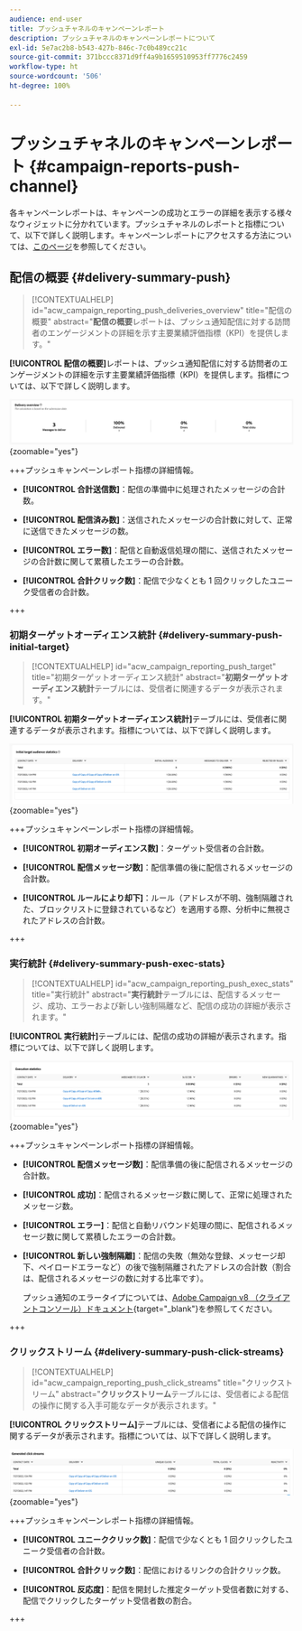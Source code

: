 ```yaml
---
audience: end-user
title: プッシュチャネルのキャンペーンレポート
description: プッシュチャネルのキャンペーンレポートについて
exl-id: 5e7ac2b8-b543-427b-846c-7c0b489cc21c
source-git-commit: 371bccc8371d9ff4a9b1659510953ff7776c2459
workflow-type: ht
source-wordcount: '506'
ht-degree: 100%

---
```


# プッシュチャネルのキャンペーンレポート {#campaign-reports-push-channel}

各キャンペーンレポートは、キャンペーンの成功とエラーの詳細を表示する様々なウィジェットに分かれています。プッシュチャネルのレポートと指標について、以下で詳しく説明します。キャンペーンレポートにアクセスする方法については、[このページ](campaign-reports.md)を参照してください。

## 配信の概要 {#delivery-summary-push}

>[!CONTEXTUALHELP]
>id="acw_campaign_reporting_push_deliveries_overview"
>title="配信の概要"
>abstract="**配信の概要**&#x200B;レポートは、プッシュ通知配信に対する訪問者のエンゲージメントの詳細を示す主要業績評価指標（KPI）を提供します。"

**[!UICONTROL 配信の概要]**&#x200B;レポートは、プッシュ通知配信に対する訪問者のエンゲージメントの詳細を示す主要業績評価指標（KPI）を提供します。指標については、以下で詳しく説明します。

![](assets/campaign-reporting-push-summary.png){zoomable=&quot;yes&quot;}


+++プッシュキャンペーンレポート指標の詳細情報。

* **[!UICONTROL 合計送信数]**：配信の準備中に処理されたメッセージの合計数。

* **[!UICONTROL 配信済み数]**：送信されたメッセージの合計数に対して、正常に送信できたメッセージの数。

* **[!UICONTROL エラー数]**：配信と自動返信処理の間に、送信されたメッセージの合計数に関して累積したエラーの合計数。

* **[!UICONTROL 合計クリック数]**：配信で少なくとも 1 回クリックしたユニーク受信者の合計数。

+++

### 初期ターゲットオーディエンス統計 {#delivery-summary-push-initial-target}


>[!CONTEXTUALHELP]
>id="acw_campaign_reporting_push_target"
>title="初期ターゲットオーディエンス統計"
>abstract="**初期ターゲットオーディエンス統計**&#x200B;テーブルには、受信者に関連するデータが表示されます。"

**[!UICONTROL 初期ターゲットオーディエンス統計]**&#x200B;テーブルには、受信者に関連するデータが表示されます。指標については、以下で詳しく説明します。

![](assets/campaign-reporting-push-target.png){zoomable=&quot;yes&quot;}


+++プッシュキャンペーンレポート指標の詳細情報。

* **[!UICONTROL 初期オーディエンス数]**：ターゲット受信者の合計数。

* **[!UICONTROL 配信メッセージ数]**：配信準備の後に配信されるメッセージの合計数。

* **[!UICONTROL ルールにより却下]**：ルール（アドレスが不明、強制隔離された、ブロックリストに登録されているなど）を適用する際、分析中に無視されたアドレスの合計数。

+++

### 実行統計 {#delivery-summary-push-exec-stats}

>[!CONTEXTUALHELP]
>id="acw_campaign_reporting_push_exec_stats"
>title="実行統計"
>abstract="**実行統計**&#x200B;テーブルには、配信するメッセージ、成功、エラーおよび新しい強制隔離など、配信の成功の詳細が表示されます。"

**[!UICONTROL 実行統計]**&#x200B;テーブルには、配信の成功の詳細が表示されます。指標については、以下で詳しく説明します。

![](assets/campaign-reporting-push-exec.png){zoomable=&quot;yes&quot;}


+++プッシュキャンペーンレポート指標の詳細情報。

* **[!UICONTROL 配信メッセージ数]**：配信準備の後に配信されるメッセージの合計数。

* **[!UICONTROL 成功]**：配信されるメッセージ数に関して、正常に処理されたメッセージ数。

* **[!UICONTROL エラー]**：配信と自動リバウンド処理の間に、配信されるメッセージ数に関して累積したエラーの合計数。

* **[!UICONTROL 新しい強制隔離]**：配信の失敗（無効な登録、メッセージ却下、ペイロードエラーなど）の後で強制隔離されたアドレスの合計数（割合は、配信されるメッセージの数に対する比率です）。

  プッシュ通知のエラータイプについては、[Adobe Campaign v8 （クライアントコンソール）ドキュメント](https://experienceleague.adobe.com/docs/campaign/campaign-v8/send/failures/delivery-failures.html?lang=ja#push-error-types){target="_blank"}を参照してください。

+++

### クリックストリーム {#delivery-summary-push-click-streams}

>[!CONTEXTUALHELP]
>id="acw_campaign_reporting_push_click_streams"
>title="クリックストリーム"
>abstract="**クリックストリーム**&#x200B;テーブルには、受信者による配信の操作に関する入手可能なデータが表示されます。"

**[!UICONTROL クリックストリーム]**&#x200B;テーブルには、受信者による配信の操作に関するデータが表示されます。指標については、以下で詳しく説明します。

![](assets/campaign-reporting-push-clicks.png){zoomable=&quot;yes&quot;}

+++プッシュキャンペーンレポート指標の詳細情報。

* **[!UICONTROL ユニーククリック数]**：配信で少なくとも 1 回クリックしたユニーク受信者の合計数。

* **[!UICONTROL 合計クリック数]**：配信におけるリンクの合計クリック数。

* **[!UICONTROL 反応度]**：配信を開封した推定ターゲット受信者数に対する、配信でクリックしたターゲット受信者数の割合。

+++
